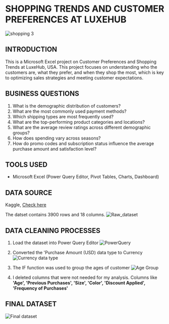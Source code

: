 # SHOPPING TRENDS AND CUSTOMER PREFERENCES AT LUXEHUB
![shopping 3](https://github.com/user-attachments/assets/ab87471b-58dc-4eb8-b241-12ccb69ff476)



## INTRODUCTION
This is a Microsoft Excel project on Customer Preferences and Shopping Trends at LuxeHub, USA. This project focuses on understanding who the customers are, what they prefer, and when they shop the most, which is key to optimizing sales strategies and meeting customer expectations.

## BUSINESS QUESTIONS
1. What is the demographic distribution of customers?
2. What are the most commonly used payment methods?
3. Which shipping types are most frequently used?
4. What are the top-performing product categories and locations?
5. What are the average review ratings across different demographic groups?
6. How does spending vary across seasons? 
7. How do promo codes and subscription status influence the average purchase amount and satisfaction level?

## TOOLS USED
- Microsoft Excel (Power Query Editor, Pivot Tables, Charts, Dashboard)

## DATA SOURCE
Kaggle, [Check here](https://www.kaggle.com/datasets/zeesolver/consumer-behavior-and-shopping-habits-dataset)

The datset contains 3900 rows and 18 columns.
![Raw_dataset](https://github.com/user-attachments/assets/5689bc98-467e-45e2-94ca-6381726e6939)

## DATA CLEANING PROCESSES

1. Load the dataset into Power Query Editor
![PowerQuery](https://github.com/user-attachments/assets/77c699f7-5e91-4915-b746-742ed39f7fe4)

2. Converted the 'Purchase Amount (USD) data type to Currency
![Currency data type](https://github.com/user-attachments/assets/7b25de6f-c7c3-4eb6-8883-3cac8f9bd9e7)

3. The IF function was used to group the ages of customer
![Age Group](https://github.com/user-attachments/assets/ffae4ced-a220-4106-851a-cbfb9b2810a4)

4. I deleted columns that were not needed for my analysis. Columns like **'Age', 'Previous Purchases', 'Size', 'Color', 'Discount Applied', 'Frequency of Purchases'**

## FINAL DATASET
![Final dataset](https://github.com/user-attachments/assets/c7f30ab1-a9a9-4acd-af9e-3e5810c1581d)






